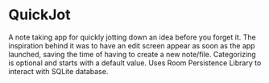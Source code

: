 # QuickJot

A note taking app for quickly jotting down an idea before you forget it. The inspiration behind it was to have an edit screen appear as soon as the app launched, saving the time of having to create a new note/file. Categorizing is optional and starts with a default value. 
Uses Room Persistence Library to interact with SQLite database.
